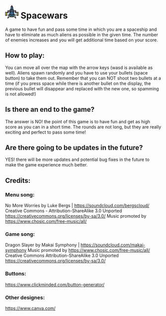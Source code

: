 # ![image](https://github.com/Navi-d/Spacewars/blob/main/Data/photos%20and%20wallpapers/spacewars.png) Spacewars

A game to have fun and pass some time in which you are a spaceship and have to eliminate as much aliens as possible in the given time. The number of enemies increases and you will get additional time based on your score.

## How to play:

You can move all over the map with the arrow keys (wasd is available as well). Aliens spawn randomly and you have to use your bullets (space button) to take them out. Remember that you can NOT shoot two bullets at a time (if you press space while there is another bullet on the display, the previous bullet will disappear and replaced with the new one, so spamming is not allowed!)

## Is there an end to the game?

The answer is NO! the point of this game is to have fun and get as high score as you can in a short time. The rounds are not long, but they are really exciting and perfect to pass some time!

## Are there going to be updates in the future?
YES! there will be more updates and potential bug fixes in the future to make the game experience much better.

## Credits:
### Menu song: 
No More Worries by Luke Bergs | https://soundcloud.com/bergscloud/
 Creative Commons - Attribution-ShareAlike 3.0 Unported
https://creativecommons.org/licenses/by-sa/3.0/
 Music promoted by https://www.chosic.com/free-music/all/
 
 ### Game song: 
 Dragon Slayer by Makai Symphony | https://soundcloud.com/makai-symphony
Music promoted by https://www.chosic.com/free-music/all/
Creative Commons Attribution-ShareAlike 3.0 Unported
https://creativecommons.org/licenses/by-sa/3.0/

### Buttons: 
https://www.clickminded.com/button-generator/

### Other designes: 
https://www.canva.com/







